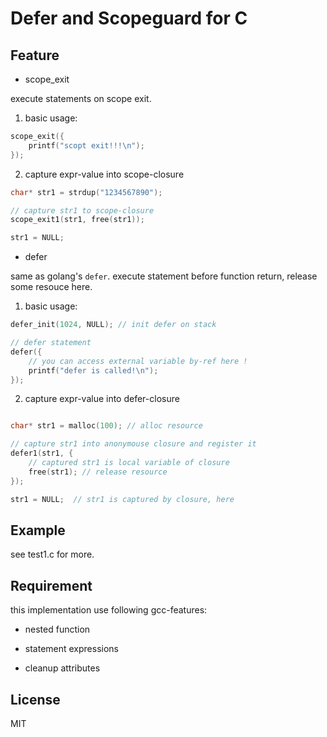 # Defer and Scopeguard for C



## Feature

- scope_exit

execute statements on scope exit.

1. basic usage:

```C
scope_exit({
    printf("scopt exit!!!\n");
});

```

2. capture expr-value into scope-closure

```C
char* str1 = strdup("1234567890");

// capture str1 to scope-closure
scope_exit1(str1, free(str1));

str1 = NULL;

```

- defer

same as golang's `defer`. execute statement before function return, release some resouce here.

1. basic usage:

```C
defer_init(1024, NULL); // init defer on stack

// defer statement
defer({
    // you can access external variable by-ref here !
    printf("defer is called!\n");
});

```

2. capture expr-value into defer-closure

```C

char* str1 = malloc(100); // alloc resource

// capture str1 into anonymouse closure and register it
defer1(str1, {
    // captured str1 is local variable of closure
    free(str1); // release resource
});

str1 = NULL;  // str1 is captured by closure, here 


```


## Example

see test1.c for more.

## Requirement

this implementation use following gcc-features:

- nested function

- statement expressions

- cleanup attributes


## License

MIT
